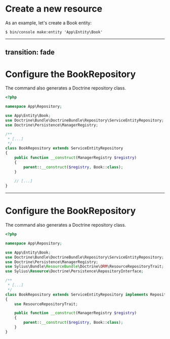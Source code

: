 # Create a new resource

As an example, let's create a Book entity:

```shell
$ bin/console make:entity 'App\Entity\Book'
```

---
transition: fade
---

# Configure the BookRepository

The command also generates a Doctrine repository class.

```php
<?php

namespace App\Repository;

use App\Entity\Book;
use Doctrine\Bundle\DoctrineBundle\Repository\ServiceEntityRepository;
use Doctrine\Persistence\ManagerRegistry;

/**
 * [...]
 */
class BookRepository extends ServiceEntityRepository
{
    public function __construct(ManagerRegistry $registry)
    {
        parent::__construct($registry, Book::class);
    }
    
    // [...]
}
```

---

# Configure the BookRepository

The command also generates a Doctrine repository class.

```php {all|14|14,9|16|16,8}
<?php

namespace App\Repository;

use App\Entity\Book;
use Doctrine\Bundle\DoctrineBundle\Repository\ServiceEntityRepository;
use Doctrine\Persistence\ManagerRegistry;
use Sylius\Bundle\ResourceBundle\Doctrine\ORM\ResourceRepositoryTrait;
use Sylius\Resource\Doctrine\Persistence\RepositoryInterface;

/**
 * [...]
 */
class BookRepository extends ServiceEntityRepository implements RepositoryInterface
{
    use ResourceRepositoryTrait;

    public function __construct(ManagerRegistry $registry)
    {
        parent::__construct($registry, Book::class);
    }
}
```
